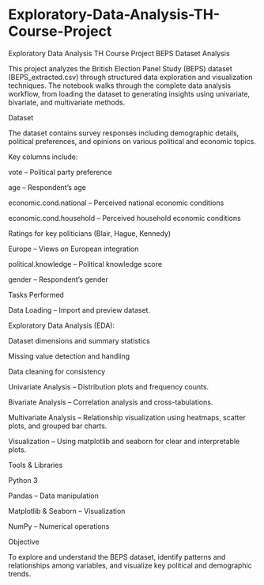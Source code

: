 # Exploratory-Data-Analysis-TH-Course-Project
Exploratory Data Analysis TH Course Project
BEPS Dataset Analysis

This project analyzes the British Election Panel Study (BEPS) dataset (BEPS_extracted.csv) through structured data exploration and visualization techniques. The notebook walks through the complete data analysis workflow, from loading the dataset to generating insights using univariate, bivariate, and multivariate methods.

Dataset

The dataset contains survey responses including demographic details, political preferences, and opinions on various political and economic topics.

Key columns include:

vote – Political party preference

age – Respondent’s age

economic.cond.national – Perceived national economic conditions

economic.cond.household – Perceived household economic conditions

Ratings for key politicians (Blair, Hague, Kennedy)

Europe – Views on European integration

political.knowledge – Political knowledge score

gender – Respondent’s gender

Tasks Performed

Data Loading – Import and preview dataset.

Exploratory Data Analysis (EDA):

Dataset dimensions and summary statistics

Missing value detection and handling

Data cleaning for consistency

Univariate Analysis – Distribution plots and frequency counts.

Bivariate Analysis – Correlation analysis and cross-tabulations.

Multivariate Analysis – Relationship visualization using heatmaps, scatter plots, and grouped bar charts.

Visualization – Using matplotlib and seaborn for clear and interpretable plots.

Tools & Libraries

Python 3

Pandas – Data manipulation

Matplotlib & Seaborn – Visualization

NumPy – Numerical operations

Objective

To explore and understand the BEPS dataset, identify patterns and relationships among variables, and visualize key political and demographic trends.
